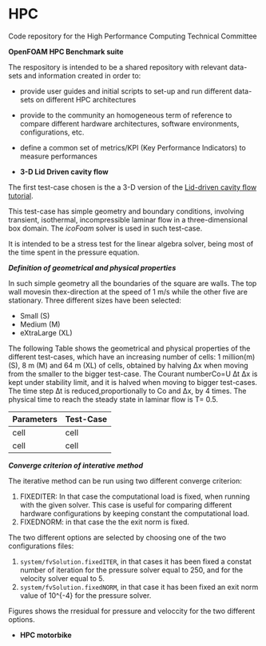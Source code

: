 # HPC

Code repository for the High Performance Computing Technical Committee

**OpenFOAM HPC Benchmark suite**

The respository is intended to be a shared repository with relevant data-sets and information created in order to:

*  provide user guides and initial scripts to set-up and run different data-sets on different HPC architectures
*  provide to the community an homogeneous term of reference to compare different hardware architectures, software environments, configurations, etc. 
*  define a common set of metrics/KPI (Key Performance Indicators) to measure performances

*  **3-D Lid Driven cavity flow**


The  first test-case chosen is the a 3-D version of the [Lid-driven cavity flow tutorial](https://www.openfoam.com/documentation/tutorial-guide/tutorialse2.php). 

This test-case has simple geometry and boundary conditions, involving transient, isothermal, incompressible laminar flow in a three-dimensional box domain. The *icoFoam* solver is used in such test-case.

It is intended to be a stress test for the linear algebra solver, being most of the time spent in the pressure equation.

***Definition of geometrical and physical properties***

In such simple geometry all the boundaries of the square are walls. The top wall movesin thex-direction at the speed of 1 m/s while the other five are stationary.
Three different sizes have been selected:

*  Small (S)
*  Medium (M) 
*  eXtraLarge (XL)

The following Table shows the geometrical and physical properties of the different test-cases, which have an increasing number of cells: 1 million(m) (S), 8 m (M) and 64 m (XL) of cells, obtained by halving ∆x when moving from the smaller to the bigger test-case. 
The Courant numberCo=U ∆t ∆x is kept under stability limit, and it is halved when moving to bigger test-cases. 
The time step ∆t is reduced,proportionally to Co and ∆x, by 4 times. The physical time to reach the steady state in laminar flow is T= 0.5. 

| Parameters | Test-Case |
| ---------- | ------ |
| cell       |  cell  |
| cell       | cell   | 

***Converge criterion of interative method***

The iterative method can be run using two different converge criterion:   


1.   FIXEDITER: In that case the computational load is fixed, when running with the given solver. This case is useful for comparing different hardware configurations
by keeping constant the computational load.  
2.   FIXEDNORM: in that case the the exit norm is fixed.

The two different options are selected by choosing one of the two configurations files: 

1.  `system/fvSolution.fixedITER`, in that cases it has been fixed a constat number of iteration for the pressure solver equal to 250, and for the velocity solver equal to 5. 
2.  `system/fvSolution.fixedNORM`, in that case it has been fixed an exit norm value of 10^{-4} for the pressure solver. 

Figures shows the rresidual for pressure and veloccity for the two different options. 

* **HPC motorbike**
